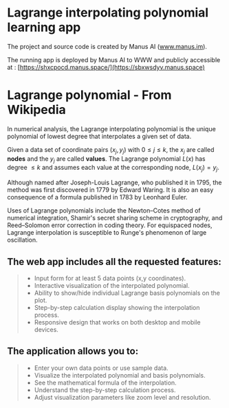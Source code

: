 # Lagrange interpolating polynomial learning app

The project and source code is created by Manus AI (www.manus.im).

The running app is deployed by Manus AI to WWW and publicly accessible at : [https://shxcpocd.manus.space/](https://sbxwsdyv.manus.space) 

Lagrange polynomial - From Wikipedia
===============

In numerical analysis, the Lagrange interpolating polynomial is the unique polynomial of lowest degree that interpolates a given set of data.


Given a data set of coordinate pairs $(x_j, y_j)$ with $0 \leq j \leq k,$ the $x_j$ are called **nodes** and the $y_j$ are called **values**. The Lagrange polynomial $L(x)$ has degree $\le k$ and assumes each value at the corresponding node, $L(x_j) = y_j$.

Although named after Joseph-Louis Lagrange, who published it in 1795, the method was first discovered in 1779 by Edward Waring. It is also an easy consequence of a formula published in 1783 by Leonhard Euler. 

Uses of Lagrange polynomials include the Newton–Cotes method of numerical integration, Shamir's secret sharing scheme in cryptography, and Reed–Solomon error correction in coding theory.
For equispaced nodes, Lagrange interpolation is susceptible to Runge's phenomenon of large oscillation.

The web app includes all the requested features:
---------------
> - Input form for at least 5 data points (x,y coordinates).
> - Interactive visualization of the interpolated polynomial.
> - Ability to show/hide individual Lagrange basis polynomials on the plot.
> - Step-by-step calculation display showing the interpolation process.
> - Responsive design that works on both desktop and mobile devices.

The application allows you to:
---------------
> - Enter your own data points or use sample data.
> - Visualize the interpolated polynomial and basis polynomials.
> - See the mathematical formula of the interpolation.
> - Understand the step-by-step calculation process.
> - Adjust visualization parameters like zoom level and resolution.
